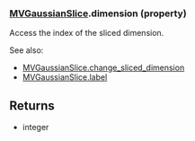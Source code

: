 ### [MVGaussianSlice](MVGaussianSlice.md).dimension (property)




Access the index of the sliced dimension.

See also:
* [MVGaussianSlice.change_sliced_dimension](MVGaussianSlice.change_sliced_dimension.md)
* [MVGaussianSlice.label](MVGaussianSlice.label.md)

Returns
---------
* integer

